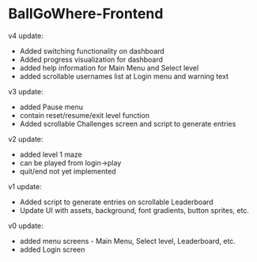 # BallGoWhere-Frontend

v4 update:
  - Added switching functionality on dashboard
  - Added progress visualization for dashboard
  - added help information for Main Menu and Select level
  - added scrollable usernames list at Login menu and warning text

v3 update:
  - added Pause menu
  - contain reset/resume/exit level function
  - Added scrollable Challenges screen and script to generate entries

v2 update:
  - added level 1 maze
  - can be played from login->play
  - quit/end not yet implemented

v1 update:
  - Added script to generate entries on scrollable Leaderboard
  - Update UI with assets, background, font gradients, button sprites, etc.

v0 update:
  - added menu screens - Main Menu, Select level, Leaderboard, etc.
  - added Login screen
